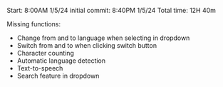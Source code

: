 Start: 8:00AM 1/5/24
initial commit: 8:40PM 1/5/24
Total time: 12H 40m

Missing functions:
- Change from and to language when selecting in dropdown
- Switch from and to when clicking switch button
- Character counting
- Automatic language detection
- Text-to-speech
- Search feature in dropdown
